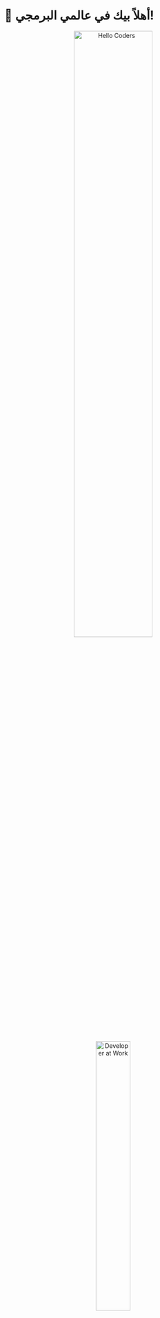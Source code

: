 # 👋 أهلاً بيك في عالمي البرمجي!

<div align="center">
  <img src="https://github.com/SP-XD/SP-XD/blob/main/images/hellocoders_rounded.gif?raw=true" width="60%" alt="Hello Coders" />
  <br>
  <img src="https://github.com/SP-XD/SP-XD/blob/main/images/dev-working_rounded.gif?raw=true" width="40%" alt="Developer at Work" />
</div>

---

## 🙋‍♂️ من أنا؟

- ✍️ أنا **عبدالرحمن مصطفى**
- 🎓 طالب في **المرحلة الثانوية العامة**
- 👨‍💻 مهتم بتعلم **البرمجة بلغة C++**
- 🚀 شغوف ببناء مشاريع واقعية باستخدام الكود
- 📚 حالياً أتعلم أساسيات البرمجة + الخوارزميات + بناء مشاريع حقيقية بلغة C++

---

## 💻 المهارات والأدوات اللي بستخدمها:

![C++](https://img.shields.io/badge/C++-00599C?style=flat&logo=c%2B%2B&logoColor=white)
![Git](https://img.shields.io/badge/Git-E44C30?style=flat&logo=git&logoColor=white)
![Visual Studio Code](https://img.shields.io/badge/VSCode-007ACC?style=flat&logo=visual-studio-code&logoColor=white)
![HTML](https://img.shields.io/badge/HTML5-E34F26?style=flat&logo=html5&logoColor=white)
![CSS](https://img.shields.io/badge/CSS3-1572B6?style=flat&logo=css3&logoColor=white)
![Markdown](https://img.shields.io/badge/Markdown-000000?style=flat&logo=markdown&logoColor=white)
![Linux](https://img.shields.io/badge/Linux-FCC624?style=flat&logo=linux&logoColor=black)

---

## 📊 إحصائيات حسابي

<div align="center">
  <img src="https://komarev.com/ghpvc/?username=Abdelrahman-Mustafa-Elhgan&style=flat&color=orange&label=PROFILE+VIEWS" />
  <br><br>
  <img src="https://github-readme-stats.vercel.app/api?username=Abdelrahman-Mustafa-Elhgan&show_icons=true&theme=tokyonight" />
  <br>
  <img src="https://github-readme-stats.vercel.app/api/top-langs/?username=Abdelrahman-Mustafa-Elhgan&layout=compact&theme=tokyonight" />
</div>

---

## 🌱 حالياً أتعلم

- كتابة كود نظيف وقابل للتوسعة
- فهم البنية الداخلية لـ C++ (الذاكرة، المؤشرات، الLoops، وغيرها)
- بناء مشاريع زي: آلة ATM، إدارة مطعم، برامج خفيفة

---

## 🤝 تواصل معايا

- 📬 تيليجرام: [@عبدالرحمن](https://t.me/username)
- 🧠 بحب أشارك رحلتي البرمجية على GitHub و X (تويتر)
- 📫 قريبًا هضيف مشاريع مفتوحة المصدر هنا 🔥

---

<div align="center">
  <img src="https://github.com/Tarikul-Islam-Anik/Animated-Fluent-Emojis/blob/master/Emojis/Smilies/Grinning%20Face%20with%20Smiling%20Eyes.png?raw=true" width="10%">
  <br>
  <strong>بكتب كود... وبستمتع بالتعلم كل يوم!</strong>
</div>

